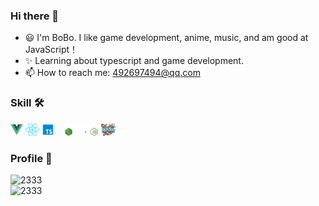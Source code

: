 ### Hi there 👋

<!--
**XDEcat-Geek/XDEcat-Geek** is a ✨ _special_ ✨ repository because its `README.md` (this file) appears on your GitHub profile.

Here are some ideas to get you started:

- 🔭 I’m currently working on ...
- 🌱 I’m currently learning ...
- 👯 I’m looking to collaborate on ...
- 🤔 I’m looking for help with ...
- 💬 Ask me about ...
- 📫 How to reach me: ...
- 😄 Pronouns: ...
- ⚡ Fun fact: ...
-->

- 😃 I'm BoBo. I like game development, anime, music, and am good at JavaScript！
- ✨ Learning about typescript and game development.
- 📫 How to reach me: 492697494@qq.com
### Skill 🛠️
<a href="https://v3.cn.vuejs.org"><code><img height="20" src="./images/vue.png"></code></a>
<a href="https://reactjs.org/"><code><img height="20" src="./images/react.svg"></code></a>
<a href="https://www.tslang.cn/index.html"><code><img height="20" src="./images/typescript.png"></code></a>
<a href="https://www.tslang.cn/index.html"><code><img height="20" src="./images/node.svg"></code></a>
<a href="https://www.tslang.cn/index.html"><code><img height="20" src="./images/phaser.png"></code></a>
### Profile 🧪
![2333](https://github-readme-stats-89dq8p8qw.vercel.app/api/top-langs/?username=BoBoDinachen)</br>
![2333](https://github-readme-stats-89dq8p8qw.vercel.app/api?username=BoBoDinachen&show_icons=true&count_private=true)
